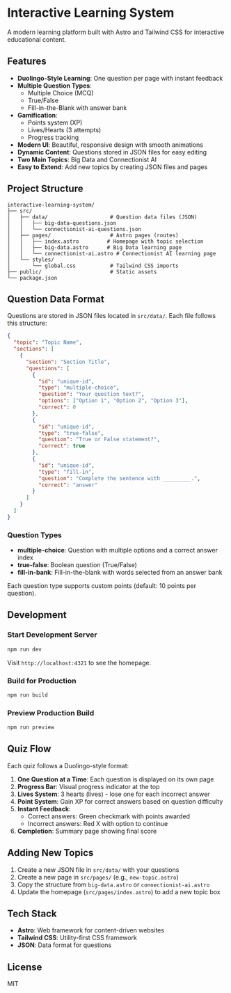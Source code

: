 # Interactive Learning System

A modern learning platform built with Astro and Tailwind CSS for interactive educational content.

## Features

- **Duolingo-Style Learning**: One question per page with instant feedback
- **Multiple Question Types**: 
  - Multiple Choice (MCQ)
  - True/False
  - Fill-in-the-Blank with answer bank
- **Gamification**: 
  - Points system (XP)
  - Lives/Hearts (3 attempts)
  - Progress tracking
- **Modern UI**: Beautiful, responsive design with smooth animations
- **Dynamic Content**: Questions stored in JSON files for easy editing
- **Two Main Topics**: Big Data and Connectionist AI
- **Easy to Extend**: Add new topics by creating JSON files and pages

## Project Structure

```
interactive-learning-system/
├── src/
│   ├── data/                    # Question data files (JSON)
│   │   ├── big-data-questions.json
│   │   └── connectionist-ai-questions.json
│   ├── pages/                   # Astro pages (routes)
│   │   ├── index.astro         # Homepage with topic selection
│   │   ├── big-data.astro      # Big Data learning page
│   │   └── connectionist-ai.astro # Connectionist AI learning page
│   └── styles/
│       └── global.css           # Tailwind CSS imports
├── public/                      # Static assets
└── package.json
```

## Question Data Format

Questions are stored in JSON files located in `src/data/`. Each file follows this structure:

```json
{
  "topic": "Topic Name",
  "sections": [
    {
      "section": "Section Title",
      "questions": [
        {
          "id": "unique-id",
          "type": "multiple-choice",
          "question": "Your question text?",
          "options": ["Option 1", "Option 2", "Option 3"],
          "correct": 0
        },
        {
          "id": "unique-id",
          "type": "true-false",
          "question": "True or False statement?",
          "correct": true
        },
        {
          "id": "unique-id",
          "type": "fill-in",
          "question": "Complete the sentence with _________.",
          "correct": "answer"
        }
      ]
    }
  ]
}
```

### Question Types

- **multiple-choice**: Question with multiple options and a correct answer index
- **true-false**: Boolean question (True/False)
- **fill-in-bank**: Fill-in-the-blank with words selected from an answer bank

Each question type supports custom points (default: 10 points per question).

## Development

### Start Development Server

```bash
npm run dev
```

Visit `http://localhost:4321` to see the homepage.

### Build for Production

```bash
npm run build
```

### Preview Production Build

```bash
npm run preview
```

## Quiz Flow

Each quiz follows a Duolingo-style format:

1. **One Question at a Time**: Each question is displayed on its own page
2. **Progress Bar**: Visual progress indicator at the top
3. **Lives System**: 3 hearts (lives) - lose one for each incorrect answer
4. **Point System**: Gain XP for correct answers based on question difficulty
5. **Instant Feedback**: 
   - Correct answers: Green checkmark with points awarded
   - Incorrect answers: Red X with option to continue
6. **Completion**: Summary page showing final score

## Adding New Topics

1. Create a new JSON file in `src/data/` with your questions
2. Create a new page in `src/pages/` (e.g., `new-topic.astro`) 
3. Copy the structure from `big-data.astro` or `connectionist-ai.astro`
4. Update the homepage (`src/pages/index.astro`) to add a new topic box

## Tech Stack

- **Astro**: Web framework for content-driven websites
- **Tailwind CSS**: Utility-first CSS framework
- **JSON**: Data format for questions

## License

MIT
